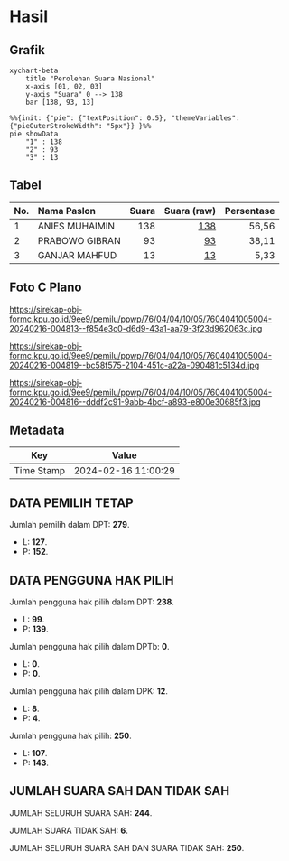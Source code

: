 # Hasil

## Grafik

```mermaid
xychart-beta
    title "Perolehan Suara Nasional"
    x-axis [01, 02, 03]
    y-axis "Suara" 0 --> 138
    bar [138, 93, 13]
```

```mermaid
%%{init: {"pie": {"textPosition": 0.5}, "themeVariables": {"pieOuterStrokeWidth": "5px"}} }%%
pie showData
    "1" : 138
    "2" : 93
    "3" : 13
```

## Tabel

| No. | Nama Paslon    | Suara | Suara (raw) | Persentase |
|:--- |:-------------- | -----:| -----------:| ----------:|
| 1   | ANIES MUHAIMIN | 138   | [138][p-1]  | 56,56      |
| 2   | PRABOWO GIBRAN | 93    | [93][p-2]   | 38,11      |
| 3   | GANJAR MAHFUD  | 13    | [13][p-3]   | 5,33       |


[p-1]: https://github.com/gigit-pemilu/pemilu-2024/blob/main/pilpres/hitung-suara/sub/76-sulawesi-barat/sub/04-polewali-mandar/sub/04-polewali/sub/1005-takatidung/sub/004-tps/sub/paslon-1.txt
[p-2]: https://github.com/gigit-pemilu/pemilu-2024/blob/main/pilpres/hitung-suara/sub/76-sulawesi-barat/sub/04-polewali-mandar/sub/04-polewali/sub/1005-takatidung/sub/004-tps/sub/paslon-2.txt
[p-3]: https://github.com/gigit-pemilu/pemilu-2024/blob/main/pilpres/hitung-suara/sub/76-sulawesi-barat/sub/04-polewali-mandar/sub/04-polewali/sub/1005-takatidung/sub/004-tps/sub/paslon-3.txt

## Foto C Plano

https://sirekap-obj-formc.kpu.go.id/9ee9/pemilu/ppwp/76/04/04/10/05/7604041005004-20240216-004813--f854e3c0-d6d9-43a1-aa79-3f23d962063c.jpg

https://sirekap-obj-formc.kpu.go.id/9ee9/pemilu/ppwp/76/04/04/10/05/7604041005004-20240216-004819--bc58f575-2104-451c-a22a-090481c5134d.jpg

https://sirekap-obj-formc.kpu.go.id/9ee9/pemilu/ppwp/76/04/04/10/05/7604041005004-20240216-004816--dddf2c91-9abb-4bcf-a893-e800e30685f3.jpg


## Metadata

| Key        | Value               |
| ---------- | ------------------- |
| Time Stamp | 2024-02-16 11:00:29 |


## DATA PEMILIH TETAP

Jumlah pemilih dalam DPT: **279**.
 * L: **127**.
 * P: **152**.

## DATA PENGGUNA HAK PILIH

Jumlah pengguna hak pilih dalam DPT: **238**.
 * L: **99**.
 * P: **139**.

Jumlah pengguna hak pilih dalam DPTb: **0**.
 * L: **0**.
 * P: **0**.

Jumlah pengguna hak pilih dalam DPK: **12**.
 * L: **8**.
 * P: **4**.

Jumlah pengguna hak pilih: **250**.
 * L: **107**.
 * P: **143**.

## JUMLAH SUARA SAH DAN TIDAK SAH

JUMLAH SELURUH SUARA SAH: **244**.

JUMLAH SUARA TIDAK SAH: **6**.

JUMLAH SELURUH SUARA SAH DAN SUARA TIDAK SAH: **250**.


